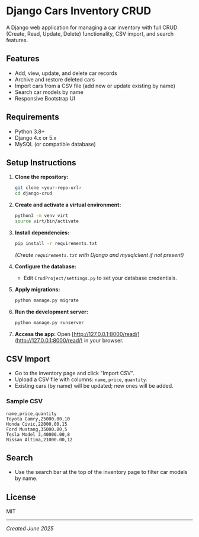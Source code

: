 # Django Cars Inventory CRUD

A Django web application for managing a car inventory with full CRUD (Create, Read, Update, Delete) functionality, CSV import, and search features.

## Features
- Add, view, update, and delete car records
- Archive and restore deleted cars
- Import cars from a CSV file (add new or update existing by name)
- Search car models by name
- Responsive Bootstrap UI

## Requirements
- Python 3.8+
- Django 4.x or 5.x
- MySQL (or compatible database)

## Setup Instructions

1. **Clone the repository:**
   ```bash
   git clone <your-repo-url>
   cd django-crud
   ```

2. **Create and activate a virtual environment:**
   ```bash
   python3 -m venv virt
   source virt/bin/activate
   ```

3. **Install dependencies:**
   ```bash
   pip install -r requirements.txt
   ```
   *(Create `requirements.txt` with Django and mysqlclient if not present)*

4. **Configure the database:**
   - Edit `CrudProject/settings.py` to set your database credentials.

5. **Apply migrations:**
   ```bash
   python manage.py migrate
   ```

6. **Run the development server:**
   ```bash
   python manage.py runserver
   ```

7. **Access the app:**
   Open [http://127.0.0.1:8000/read/](http://127.0.0.1:8000/read/) in your browser.

## CSV Import
- Go to the inventory page and click "Import CSV".
- Upload a CSV file with columns: `name`, `price`, `quantity`.
- Existing cars (by name) will be updated; new ones will be added.

### Sample CSV
```
name,price,quantity
Toyota Camry,25000.00,10
Honda Civic,22000.00,15
Ford Mustang,35000.00,5
Tesla Model 3,40000.00,8
Nissan Altima,21000.00,12
```

## Search
- Use the search bar at the top of the inventory page to filter car models by name.

## License
MIT

---
*Created June 2025*
